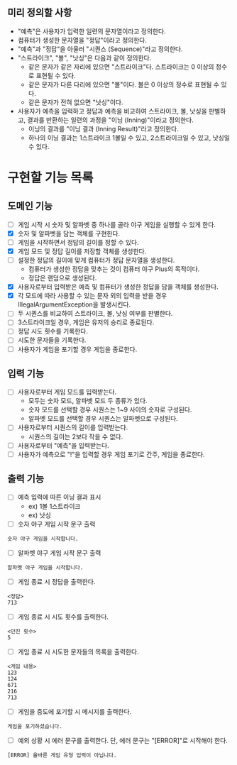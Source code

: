 ## 미리 정의할 사항
- "예측"은 사용자가 입력한 일련의 문자열이라고 정의한다.
- 컴퓨터가 생성한 문자열을 "정답"이라고 정의한다.
- "예측"과 "정답"을 아울러 "시퀀스 (Sequence)"라고 정의한다.
- "스트라이크", "볼", "낫싱"은 다음과 같이 정의한다.
    - 같은 문자가 같은 자리에 있으면 "스트라이크"다. 스트라이크는 0 이상의 정수로 표현될 수 있다.
    - 같은 문자가 다른 다리에 있으면 "볼"이다. 볼은 0 이상의 정수로 표현될 수 있다.
    - 같은 문자가 전혀 없으면 "낫싱"이다.
- 사용자가 예측을 입력하고 정답과 예측을 비교하여 스트라이크, 볼, 낫싱을 판별하고, 결과를 반환하는 일련의 과정을 "이닝 (Inning)"이라고 정의한다.
    - 이닝의 결과를 "이닝 결과 (Inning Result)"라고 정의한다.
    - 하나의 이닝 결과는 1스트라이크 1볼일 수 있고, 2스트라이크일 수 있고, 낫싱일 수 있다.
# 구현할 기능 목록
## 도메인 기능
- [ ] 게임 시작 시 숫자 및 알파벳 중 하나를 골라 야구 게임을 실행할 수 있게 한다.
- [x] 숫자 및 알파벳을 담는 객체를 구현한다.
- [ ] 게임을 시작하면서 정답의 길이를 정할 수 있다.
- [x] 게임 모드 및 정답 길이를 저장할 객체를 생성한다.
- [ ] 설정한 정답의 길이에 맞게 컴퓨터가 정답 문자열을 생성한다.
    - 컴퓨터가 생성한 정답을 맞추는 것이 컴퓨터 야구 Plus의 목적이다.
    - 정답은 랜덤으로 생성된다.
- [x] 사용자로부터 입력받은 예측 및 컴퓨터가 생성한 정답을 담을 객체를 생성한다.
- [x] 각 모드에 따라 사용할 수 있는 문자 외의 입력을 받을 경우 IllegalArgumentException을 발생시킨다.
- [ ] 두 시퀀스를 비교하여 스트라이크, 볼, 낫싱 여부를 판별한다.
- [ ] 3스트라이크일 경우, 게임은 유저의 승리로 종료된다.
- [ ] 정답 시도 횟수를 기록한다.
- [ ] 시도한 문자들을 기록한다.
- [ ] 사용자가 게임을 포기할 경우 게임을 종료한다.
## 입력 기능
- [ ] 사용자로부터 게임 모드를 입력받는다.
    - 모두는 숫자 모드, 알파벳 모드 두 종류가 있다.
    - 숫자 모드를 선택할 경우 시퀀스는 1~9 사이의 숫자로 구성된다.
    - 알파벳 모드를 선택할 경우 시퀀스는 알파벳으로 구성된다.
- [ ] 사용자로부터 시퀀스의 길이를 입력받는다.
    - 시퀀스의 길이는 2보다 작을 수 없다.
- [ ] 사용자로부터 "예측"을 입력받는다.
- [ ] 사용자가 예측으로 "!"을 입력할 경우 게임 포기로 간주, 게임을 종료한다.
## 출력 기능
- [ ] 예측 입력에 따른 이닝 결과 표시
    - ex) 1볼 1스트라이크
    - ex) 낫싱
- [ ] 숫자 야구 게임 시작 문구 출력
```
숫자 야구 게임을 시작합니다.
``` 
- [ ] 알파벳 야구 게임 시작 문구 출력
```
알파벳 야구 게임을 시작합니다.
```
- [ ] 게임 종료 시 정답을 출력한다.

```
<정답>
713
```

- [ ] 게임 종료 시 시도 횟수를 출력한다.
```
<던진 횟수>
5
```
- [ ] 게임 종료 시 시도한 문자들의 목록을 출력한다.
```
<게임 내용>
123
124
671
216
713
```
- [ ] 게임을 중도에 포기할 시 메시지를 출력한다.
```
게임을 포기하셨습니다.
```
- [ ] 예외 상황 시 에러 문구를 출력한다. 단, 에러 문구는 "[ERROR]"로 시작해야 한다.
```
[ERROR] 올바른 게임 유형 입력이 아닙니다.
```